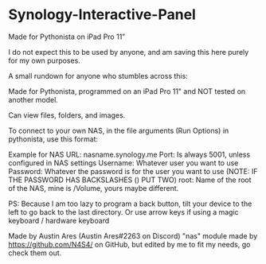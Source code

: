 # Synology-Interactive-Panel
Made for Pythonista on iPad Pro 11” 

I do not expect this to be used by anyone, and am saving this here purely for my own purposes.

A small rundown for anyone who stumbles across this:

Made for Pythonista, programmed on an iPad Pro 11" and NOT tested on another model.

Can view files, folders, and images.

To connect to your own NAS, in the file arguments (Run Options) in pythonista, use this format:

<NAS URL> <Port> <Username> <Password> <root> 
  Example for NAS URL: nasname.synology.me
  Port: Is always 5001, unless configured in NAS settings
  Username: Whatever user you want to use
  Password: Whatever the password is for the user you want to use (NOTE: IF THE PASSWORD HAS BACKSLASHES (\) PUT TWO)
  root: Name of the root of the NAS, mine is /Volume, yours maybe different. 



PS: Because I am too lazy to program a back button, tilt your device to the left to go back to the last directory. Or use arrow keys if using a magic keyboard / hardware keyboard
  
  Made by Austin Ares (Austin Ares#2263 on Discord)
  "nas" module made by https://github.com/N4S4/ on GitHub, but edited by me to fit my needs, go check them out.
